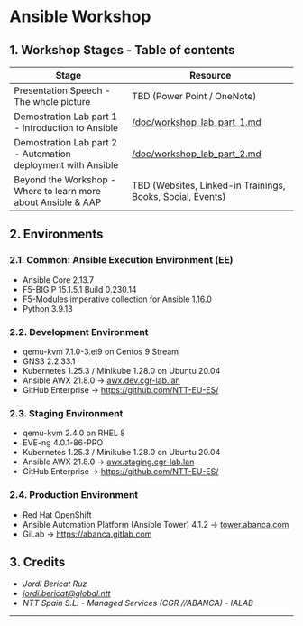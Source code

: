 # Ansible Workshop

## 1. Workshop Stages - Table of contents

| Stage | Resource |
|-|-|
| Presentation Speech - The whole picture | TBD (Power Point / OneNote) |
| Demostration Lab part 1 - Introduction to Ansible | [/doc/workshop_lab_part_1.md](/doc/workshop_lab_part_1.md) |
| Demostration Lab part 2 - Automation deployment with Ansible | [/doc/workshop_lab_part_2.md](/doc/workshop_lab_part_2.md) |
| Beyond the Workshop - Where to learn more about Ansible & AAP | TBD (Websites, Linked-in Trainings, Books, Social, Events) |

## 2. Environments

### 2.1. Common: Ansible Execution Environment (EE)

- Ansible Core 2.13.7
- F5-BIGIP 15.1.5.1 Build 0.230.14
- F5-Modules imperative collection for Ansible 1.16.0
- Python 3.9.13

### 2.2. Development Environment

- qemu-kvm 7.1.0-3.el9 on Centos 9 Stream
- GNS3 2.2.33.1
- Kubernetes 1.25.3 / Minikube 1.28.0 on Ubuntu 20.04
- Ansible AWX 21.8.0 -> [awx.dev.cgr-lab.lan](http://awx.dev.cgr-lab.lan)
- GitHub Enterprise -> <https://github.com/NTT-EU-ES/>

### 2.3. Staging Environment

- qemu-kvm 2.4.0 on RHEL 8
- EVE-ng 4.0.1-86-PRO
- Kubernetes 1.25.3 / Minikube 1.28.0 on Ubuntu 20.04
- Ansible AWX 21.8.0 -> [awx.staging.cgr-lab.lan](http://awx.staging.cgr-lab.lan)
- GitHub Enterprise -> <https://github.com/NTT-EU-ES/>

### 2.4. Production Environment

- Red Hat OpenShift
- Ansible Automation Platform (Ansible Tower) 4.1.2 -> [tower.abanca.com](tower.abanca.com)
- GiLab -> <https://abanca.gitlab.com>

## 3. Credits

- *Jordi Bericat Ruz*
- *jordi.bericat@global.ntt*
- *NTT Spain S.L. - Managed Services (CGR //ABANCA) - IALAB*

------------------------------
